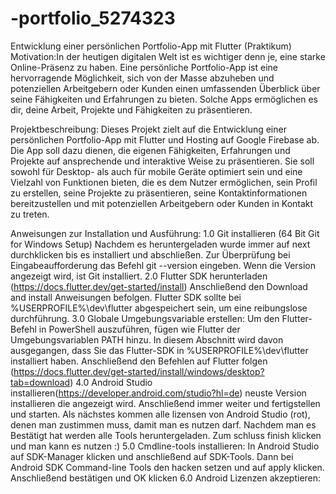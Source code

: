 # -portfolio_5274323
Entwicklung einer persönlichen Portfolio-App mit Flutter (Praktikum)
Motivation:In der heutigen digitalen Welt ist es wichtiger denn je, eine starke Online-Präsenz zu haben. Eine persönliche Portfolio-App ist eine hervorragende Möglichkeit, sich von der Masse abzuheben und potenziellen Arbeitgebern oder Kunden einen umfassenden Überblick über seine Fähigkeiten und Erfahrungen zu bieten. Solche Apps ermöglichen es dir, deine Arbeit, Projekte und Fähigkeiten zu präsentieren.

Projektbeschreibung: Dieses Projekt zielt auf die Entwicklung einer persönlichen Portfolio-App mit Flutter und Hosting auf Google Firebase ab. Die App soll dazu dienen, die eigenen Fähigkeiten, Erfahrungen und Projekte auf ansprechende und interaktive Weise zu präsentieren. Sie soll sowohl für Desktop- als auch für mobile Geräte optimiert sein und eine Vielzahl von Funktionen bieten, die es dem Nutzer ermöglichen, sein Profil zu erstellen, seine Projekte zu präsentieren, seine Kontaktinformationen bereitzustellen und mit potenziellen Arbeitgebern oder Kunden in Kontakt zu treten.

Anweisungen zur Installation und Ausführung: 
1.0 Git installieren (64 Bit Git for Windows Setup) Nachdem es heruntergeladen wurde immer auf next durchklicken bis es installiert und abschließen. Zur Überprüfung bei Eingabeaufforderung das Befehl git --version eingeben. Wenn die Version angezeigt wird, ist Git installiert.
2.0 Flutter SDK herunterladen (https://docs.flutter.dev/get-started/install) Anschließend den Download and install Anweisungen befolgen. Flutter SDK sollte bei %USERPROFILE%\dev\flutter abgespeichert sein, um eine reibungslose durchführung.
3.0 Globale Umgebungsvariable erstellen: Um den Flutter-Befehl in PowerShell auszuführen, fügen wie Flutter der Umgebungsvariablen PATH hinzu. In diesem Abschnitt wird davon ausgegangen, dass Sie das Flutter-SDK in %USERPROFILE%\dev\flutter installiert haben. Anschließend den Befehlen auf Flutter folgen (https://docs.flutter.dev/get-started/install/windows/desktop?tab=download)
4.0 Android Studio installieren(https://developer.android.com/studio?hl=de) neuste Version installieren die angezeigt wird. Anschließend immer weiter und fertigstellen und starten. Als nächstes kommen alle lizensen von Android Studio (rot), denen man zustimmen muss, damit man es nutzen darf. Nachdem man es Bestätigt hat werden alle Tools heruntergeladen. Zum schluss finish klicken und man kann es nutzen :)
5.0 Cmdline-tools installieren: In Android Studio auf SDK-Manager klicken und anschließend auf SDK-Tools. Dann bei Android SDK Command-line Tools den hacken setzen und auf apply klicken. Anschließend bestätigen und OK klicken
6.0 Android Lizenzen akzeptieren:
